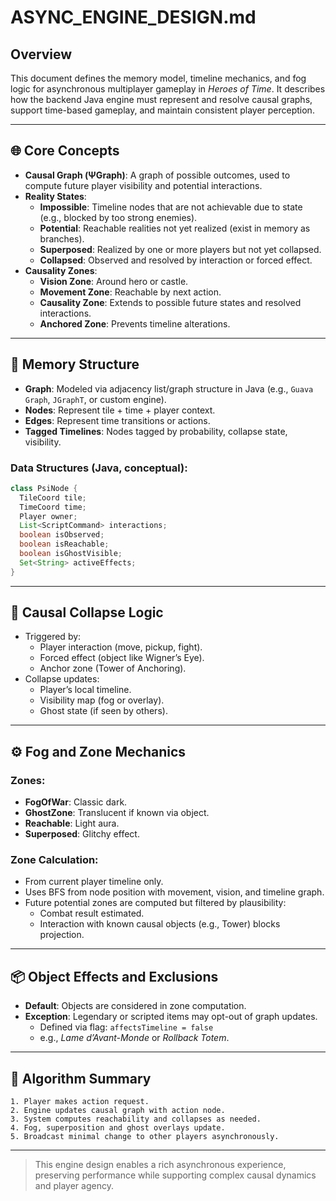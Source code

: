 # ASYNC_ENGINE_DESIGN.md

## Overview

This document defines the memory model, timeline mechanics, and fog logic for asynchronous multiplayer gameplay in *Heroes of Time*. It describes how the backend Java engine must represent and resolve causal graphs, support time-based gameplay, and maintain consistent player perception.

---

## 🌐 Core Concepts

- **Causal Graph (ΨGraph)**: A graph of possible outcomes, used to compute future player visibility and potential interactions.
- **Reality States**:
  - **Impossible**: Timeline nodes that are not achievable due to state (e.g., blocked by too strong enemies).
  - **Potential**: Reachable realities not yet realized (exist in memory as branches).
  - **Superposed**: Realized by one or more players but not yet collapsed.
  - **Collapsed**: Observed and resolved by interaction or forced effect.
- **Causality Zones**:
  - **Vision Zone**: Around hero or castle.
  - **Movement Zone**: Reachable by next action.
  - **Causality Zone**: Extends to possible future states and resolved interactions.
  - **Anchored Zone**: Prevents timeline alterations.

---

## 🧠 Memory Structure

- **Graph**: Modeled via adjacency list/graph structure in Java (e.g., `Guava Graph`, `JGraphT`, or custom engine).
- **Nodes**: Represent tile + time + player context.
- **Edges**: Represent time transitions or actions.
- **Tagged Timelines**: Nodes tagged by probability, collapse state, visibility.

### Data Structures (Java, conceptual):

```java
class PsiNode {
  TileCoord tile;
  TimeCoord time;
  Player owner;
  List<ScriptCommand> interactions;
  boolean isObserved;
  boolean isReachable;
  boolean isGhostVisible;
  Set<String> activeEffects;
}
```

---

## 🧮 Causal Collapse Logic

- Triggered by:
  - Player interaction (move, pickup, fight).
  - Forced effect (object like Wigner’s Eye).
  - Anchor zone (Tower of Anchoring).
- Collapse updates:
  - Player’s local timeline.
  - Visibility map (fog or overlay).
  - Ghost state (if seen by others).

---

## ⚙️ Fog and Zone Mechanics

### Zones:
- **FogOfWar**: Classic dark.
- **GhostZone**: Translucent if known via object.
- **Reachable**: Light aura.
- **Superposed**: Glitchy effect.

### Zone Calculation:
- From current player timeline only.
- Uses BFS from node position with movement, vision, and timeline graph.
- Future potential zones are computed but filtered by plausibility:
  - Combat result estimated.
  - Interaction with known causal objects (e.g., Tower) blocks projection.

---

## 📦 Object Effects and Exclusions

- **Default**: Objects are considered in zone computation.
- **Exception**: Legendary or scripted items may opt-out of graph updates.
  - Defined via flag: `affectsTimeline = false`
  - e.g., *Lame d’Avant-Monde* or *Rollback Totem*.

---

## 🔄 Algorithm Summary

```text
1. Player makes action request.
2. Engine updates causal graph with action node.
3. System computes reachability and collapses as needed.
4. Fog, superposition and ghost overlays update.
5. Broadcast minimal change to other players asynchronously.
```

---

> This engine design enables a rich asynchronous experience, preserving performance while supporting complex causal dynamics and player agency.
